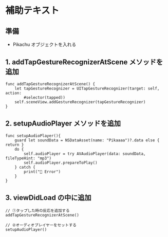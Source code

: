 # 補助テキスト


## 準備
- Pikachu オブジェクトを入れる

## 1. addTapGestureRecognizerAtScene メソッドを追加


```
func addTapGestureRecognizerAtScene() {
    let tapGestureRecognizer = UITapGestureRecognizer(target: self, action:
        #selector(tapped))
    self.sceneView.addGestureRecognizer(tapGestureRecognizer)
}
```

## 2.  setupAudioPlayer メソッドを追加


```
func setupAudioPlayer(){
    guard let soundData = NSDataAsset(name: "Pikaaaa")?.data else { return }
    do {
        self.audioPlayer = try AVAudioPlayer(data: soundData, fileTypeHint: "mp3")
        self.audioPlayer.prepareToPlay()
    } catch {
        print("💬 Error")
    }
}
```


## 3. viewDidLoad の中に追加

```
// ①タップした時の反応を追加する
addTapGestureRecognizerAtScene()

// ②オーディオプレイヤーをセットする
setupAudioPlayer()
```

